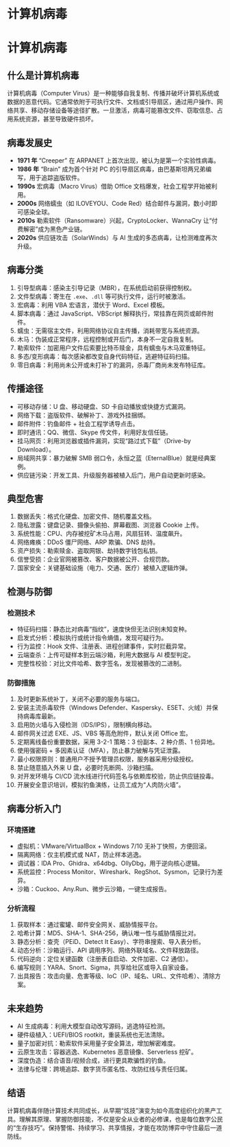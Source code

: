 # 计算机病毒
# 计算机病毒

## 什么是计算机病毒
计算机病毒（Computer Virus）是一种能够自我复制、传播并破坏计算机系统或数据的恶意代码。它通常依附于可执行文件、文档或引导扇区，通过用户操作、网络共享、移动存储设备等途径扩散。一旦激活，病毒可能篡改文件、窃取信息、占用系统资源，甚至导致硬件损坏。

## 病毒发展史
- **1971 年** “Creeper” 在 ARPANET 上首次出现，被认为是第一个实验性病毒。
- **1986 年** “Brain” 成为首个针对 PC 的引导扇区病毒，由巴基斯坦两兄弟编写，用于追踪盗版软件。
- **1990s** 宏病毒（Macro Virus）借助 Office 文档爆发，社会工程学开始被利用。
- **2000s** 网络蠕虫（如 ILOVEYOU、Code Red）结合邮件与漏洞，数小时即可感染全球。
- **2010s** 勒索软件（Ransomware）兴起，CryptoLocker、WannaCry 让“付费解密”成为黑色产业链。
- **2020s** 供应链攻击（SolarWinds）与 AI 生成的多态病毒，让检测难度再次升级。

## 病毒分类
1. 引导型病毒：感染主引导记录（MBR），在系统启动前获得控制权。
2. 文件型病毒：寄生在 `.exe`、`.dll` 等可执行文件，运行时被激活。
3. 宏病毒：利用 VBA 宏语言，潜伏于 Word、Excel 模板。
4. 脚本病毒：通过 JavaScript、VBScript 解释执行，常挂靠在网页或邮件附件。
5. 蠕虫：无需宿主文件，利用网络协议自主传播，消耗带宽与系统资源。
6. 木马：伪装成正常程序，远程控制或开后门，本身不一定自我复制。
7. 勒索软件：加密用户文件后索要比特币赎金，具有蠕虫与木马双重特征。
8. 多态/变形病毒：每次感染都改变自身代码特征，逃避特征码扫描。
9. 零日病毒：利用尚未公开或未打补丁的漏洞，杀毒厂商尚未发布特征库。

## 传播途径
- 可移动存储：U 盘、移动硬盘、SD 卡自动播放或快捷方式漏洞。
- 网络下载：盗版软件、破解补丁、游戏外挂捆绑。
- 邮件附件：钓鱼邮件 + 社会工程学诱导点击。
- 即时通讯：QQ、微信、Skype 传文件，利用好友信任链。
- 挂马网页：利用浏览器或插件漏洞，实现“路过式下载”（Drive-by Download）。
- 局域网共享：暴力破解 SMB 弱口令，永恒之蓝（EternalBlue）就是经典案例。
- 供应链污染：开发工具、升级服务器被植入后门，用户自动更新时感染。

## 典型危害
1. 数据丢失：格式化硬盘、加密文件、随机覆盖文档。
2. 隐私泄露：键盘记录、摄像头偷拍、屏幕截图、浏览器 Cookie 上传。
3. 系统性能：CPU、内存被挖矿木马占用，风扇狂转、温度飙升。
4. 网络瘫痪：DDoS 僵尸网络、ARP 欺骗、DNS 劫持。
5. 资产损失：勒索赎金、盗取网银、劫持数字钱包私钥。
6. 信誉受损：企业官网被篡改、客户数据被公开、合规罚款。
7. 国家安全：关键基础设施（电力、交通、医疗）被植入逻辑炸弹。

## 检测与防御
### 检测技术
- 特征码扫描：静态比对病毒“指纹”，速度快但无法识别未知变种。
- 启发式分析：模拟执行或统计指令熵值，发现可疑行为。
- 行为监控：Hook 文件、注册表、进程创建事件，实时拦截异常。
- 云端查杀：上传可疑样本到云端沙箱，利用大数据与 AI 模型判定。
- 完整性校验：对比文件哈希、数字签名，发现被篡改的二进制。

### 防御措施
1. 及时更新系统补丁，关闭不必要的服务与端口。
2. 安装主流杀毒软件（Windows Defender、Kaspersky、ESET、火绒）并保持病毒库最新。
3. 启用防火墙与入侵检测（IDS/IPS），限制横向移动。
4. 邮件网关过滤 EXE、JS、VBS 等高危附件，默认关闭 Office 宏。
5. 定期离线备份重要数据，采用 3-2-1 策略：3 份副本、2 种介质、1 份异地。
6. 使用强密码 + 多因素认证（MFA），防止暴力破解与凭证泄露。
7. 最小权限原则：普通用户不授予管理员权限，服务器采用分级授权。
8. 禁止随意插入外来 U 盘，必要时先断网、沙箱扫描。
9. 对开发环境与 CI/CD 流水线进行代码签名与依赖库校验，防止供应链投毒。
10. 开展安全意识培训，模拟钓鱼演练，让员工成为“人肉防火墙”。

## 病毒分析入门
### 环境搭建
- 虚拟机：VMware/VirtualBox + Windows 7/10 无补丁快照，方便回滚。
- 隔离网络：仅主机模式或 NAT，防止样本逃逸。
- 调试器：IDA Pro、Ghidra、x64dbg、OllyDbg，用于逆向核心逻辑。
- 系统监控：Process Monitor、Wireshark、RegShot、Sysmon，记录行为差异。
- 沙箱：Cuckoo、Any.Run、微步云沙箱，一键生成报告。

### 分析流程
1. 获取样本：通过蜜罐、邮件安全网关、威胁情报平台。
2. 哈希计算：MD5、SHA-1、SHA-256，确认唯一性与威胁情报比对。
3. 静态分析：查壳（PEiD、Detect It Easy）、字符串搜索、导入表分析。
4. 动态分析：沙箱运行、API 调用序列、网络外联域名、文件释放路径。
5. 代码逆向：定位关键函数（注册表自启动、文件加密、C2 通信）。
6. 编写规则：YARA、Snort、Sigma，共享给社区或导入自家设备。
7. 出具报告：攻击向量、危害等级、IoC（IP、域名、URL、文件哈希）、清除方案。

## 未来趋势
- AI 生成病毒：利用大模型自动改写源码，逃逸特征检测。
- 硬件级植入：UEFI/BIOS rootkit，重装系统也无法清除。
- 量子加密对抗：勒索软件采用量子安全算法，增加解密难度。
- 云原生攻击：容器逃逸、Kubernetes 恶意镜像、Serverless 挖矿。
- 深度伪造：结合语音/视频合成，进行更具欺骗性的钓鱼。
- 法律与伦理：跨境追踪、数字货币匿名性、攻防红线与责任归属。

## 结语
计算机病毒伴随计算技术共同成长，从早期“炫技”演变为如今高度组织化的黑产工具。理解其原理、掌握防御技能，不仅是安全从业者的必修课，也是每位数字公民的“生存技巧”。保持警惕、持续学习、共享情报，才能在攻防博弈中守住最后一道防线。
